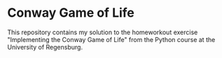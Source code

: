 # Conway Game of Life
This repository contains my solution to the homeworkout exercise "Implementing the Conway Game of Life" from the Python course at the University of Regensburg.
